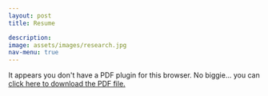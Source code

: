```yaml
---
layout: post
title: Resume

description: 
image: assets/images/research.jpg
nav-menu: true
---
```


<object data="/assets/resume/Chang_Min_Bark_Tech_Resume.pdf" type="application/pdf" width="100%" height=1000rm>
    <p>It appears you don't have a PDF plugin for this browser.
    No biggie... you can <a href="/assets/resume/Chang_Min_Bark_Tech_Resume.pdf">click here to
    download the PDF file.</a></p>
</object>


